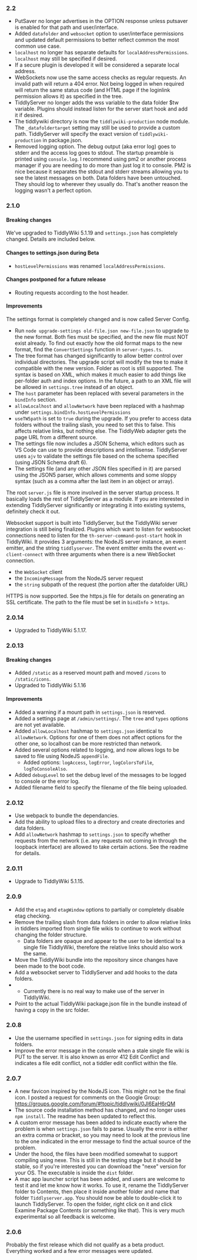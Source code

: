 ### 2.2

- PutSaver no longer advertises in the OPTION response unless putsaver is enabled for that path and user/interface.
- Added `datafolder` and `websocket` option to user/interface permissions and updated default permissions to better reflect common the most common use case.
- `localhost` no longer has separate defaults for `localAddressPermissions`. `localhost` may still be specified if desired.
- If a secure plugin is developed it will be considered a separate local address. 
- WebSockets now use the same access checks as regular requests. An invalid path will return a 404 error. Not being logged in when required will return the same status code (and HTML page if the loginlink permission allows it) as specified in the tree. 
- TiddlyServer no longer adds the wss variable to the data folder $tw variable. Plugins should instead listen for the server start hook and add it if desired.  
- The tiddlywiki directory is now the `tiddlywiki-production` node module. The `_datafoldertarget` setting may still be used to provide a custom path. TiddlyServer will specify the exact version of `tiddlywiki-production` in package.json. 
- Removed logging option. The debug output (aka error log) goes to stderr and the access log goes to stdout. The startup preamble is printed using `console.log`. I recommend using pm2 or another process manager if you are needing to do more than just log it to console. PM2 is nice because it separates the stdout and stderr streams allowing you to see the latest messages on both. Data folders have been untouched. They should log to wherever they usually do. That's another reason the logging wasn't a perfect option. 

### 2.1.0

#### Breaking changes
We've upgraded to TiddlyWiki 5.1.19 and `settings.json` has completely changed. Details are included below.

#### Changes to settings.json during Beta
- `hostLevelPermissions` was renamed `localAddressPermissions`.

#### Changes postponed for a future release
- Routing requests according to the host header.

#### Improvements

The settings format is completely changed and is now called Server Config.
* Run `node upgrade-settings old-file.json new-file.json` to upgrade to the new format. Both fies must be specified, and the new file must NOT exist already. To find out exactly how the old format maps to the new format, find the `ConvertSettings` function in `server-types.ts`.
* The tree format has changed significantly to allow better control over individual directories. The upgrade script will modify the tree to make it compatible with the new version. Folder as root is still supported. The syntax is based on XML, which makes it much easier to add things like per-folder auth and index options. In the future, a path to an XML file will be allowed in `settings.tree` instead of an object.
* The `host` parameter has been replaced with several parameters in the `bindInfo` section.
* `allowLocalhost` and `allowNetwork` have been replaced with a hashmap under `settings.bindInfo.hostLevelPermissions`
* `useTW5path` is set to `true` during the upgrade. If you prefer to access data folders without the trailing slash, you need to set this to false. This affects relative links, but nothing else. The TiddlyWeb adapter gets the page URL from a different source.
* The settings file now includes a JSON Schema, which editors such as VS Code can use to provide descriptions and intellisense. TiddlyServer uses `ajv` to validate the settings file based on the schema specified (using JSON Schema draft 6).
* The settings file (and any other JSON files specified in it) are parsed using the JSON5 parser, which allows comments and some sloppy syntax (such as a comma after the last item in an object or array). 

The root `server.js` file is more involved in the server startup process. It basically loads the rest of TiddlyServer as a module. If you are interested in extending TiddlyServer significantly or integrating it into existing systems, definitely check it out. 

Websocket support is built into TiddlyServer, but the TiddlyWiki server integration is still being finalized. Plugins which want to listen for websocket connections need to listen for the `th-server-command-post-start` hook in TiddlyWiki. It provides 3 arguments: the NodeJS server instance, an event emitter, and the string `tiddlyserver`. The event emitter emits the event `ws-client-connect` with three arguments when there is a new WebSocket connection.
* the `WebSocket` client
* the `IncomingMessage` from the NodeJS server request 
* the `string` subpath of the request (the portion after the datafolder URL)

HTTPS is now supported. See the https.js file for details on generating an SSL certificate. The path to the file must be set in `bindInfo` > `https`.

### 2.0.14

* Upgraded to TiddlyWiki 5.1.17.

### 2.0.13

#### Breaking changes
* Added `/static` as a reserved mount path and moved `/icons` to `/static/icons`.
* Upgraded to TiddlyWiki 5.1.16

#### Improvements
* Added a warning if a mount path in `settings.json` is reserved.
* Added a settings page at `/admin/settings/`. The `tree` and `types` options are not yet available.
* Added `allowLocalhost` hashmap to `settings.json` identical to `allowNetwork`. Options for one of them does not affect options for the other one, so localhost can be more restricted than network. 
* Added several options related to logging, and now allows logs to be saved to file using NodeJS `appendFile`.
  * Added options: `logAccess`, `logError`, `logColorsToFile`, `logToConsoleAlso`.
* Added `debugLevel` to set the debug level of the messages to be logged to console or the error log.
* Added filename field to specify the filename of the file being uploaded.

### 2.0.12 

* Use webpack to bundle the dependancies.
* Add the ability to upload files to a directory and create directories and data folders.
* Add `allowNetwork` hashmap to `settings.json` to specify whether requests from the network (i.e. any requests
  not coming in through the loopback interface) are allowed to take certain actions. See the readme for details.

### 2.0.11
* Upgrade to TiddlyWiki 5.1.15.

### 2.0.9

* Add the `etag` and `etagWindow` options to partially or completely disable etag checking. 
* Remove the trailing slash from data folders in order to allow relative links in tiddlers imported from single file wikis to continue to work without changing the folder structure. 
  * Data folders are opaque and appear to the user to be identical to a single file TiddlyWiki, therefore the relative links should also work the same.
* Move the TiddlyWiki bundle into the repository since changes have been made to the boot code. 
* Add a websocket server to TiddlyServer and add hooks to the data folders.
* * Currently there is no real way to make use of the server in TiddlyWiki.
* Point to the actual TiddlyWiki package.json file in the bundle instead of having a copy in the src folder. 

### 2.0.8

* Use the username specified in `settings.json` for signing edits in data folders.
* Improve the error message in the console when a stale single file wiki is PUT to the server. It is also known as error 412 Edit Conflict and indicates a file edit conflict, not a tiddler edit conflict within the file. 

### 2.0.7

* A new favicon inspired by the NodeJS icon. This might not be the final icon. I posted a request for comments on the Google Group: https://groups.google.com/forum/#!topic/tiddlywiki/0Jl6EaH6rQM
* The source code installation method has changed, and no longer uses `npm install`. The readme has been updated to reflect this.
* A custom error message has been added to indicate exactly where the problem is when `settings.json` fails to parse. Usually the error is either an extra comma or bracket, so you may need to look at the previous line to the one indicated in the error message to find the actual source of the problem.
* Under the hood, the files have been modified somewhat to support compiling using nexe. This is still in the testing stage but it should be stable, so if you're interested you can download the "nexe" version for your OS. The executable is inside the `dist` folder.
* A mac app launcher script has been added, and users are welcome to test it and let me know how it works. To use it, rename the TiddlyServer folder to Contents, then place it inside another folder and name that folder `Tiddlyserver.app`. You should now be able to double-click it to launch TiddlyServer. To open the folder, right click on it and click Examine Package Contents (or something like that). This is very much experimental so all feedback is welcome.

### 2.0.6

Probably the first release which did not qualify as a beta product. Everything worked and a few error messages were updated. 